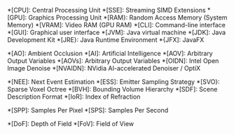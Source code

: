 *[CPU]: Central Processing Unit
*[SSE]: Streaming SIMD Extensions
*[GPU]: Graphics Processing Unit
*[RAM}: Random Access Memory (System Memory)
*[VRAM]: Video RAM (GPU RAM)
*[CLI]: Command-line interface
*[GUI]: Graphical user interface
*[JVM]: Java virtual machine
*[JDK]: Java Development Kit
*[JRE}: Java Runtime Environment
*{JFX]: JavaFX

*[AO]: Ambient Occlusion
*[AI]: Artificial Intelligence
*[AOV]: Arbitrary Output Variables
*[AOVs]: Arbitrary Output Variables
*[OIDN]: Intel Open Image Denoise
*[NVAIDN]: NVidia AI-accelerated Denoiser / OptiX

*[NEE]: Next Event Estimation
*[ESS]: Emitter Sampling Strategy
*[SVO}: Sparse Voxel Octree
*[BVH]: Bounding Volume Hierarchy
*[SDF]: Scene Description Format
*[IoR]: Index of Refraction

*[SPP]: Samples Per Pixel
*[SPS]: Samples Per Second

*[DoF]: Depth of Field
*[FoV]: Field of View




